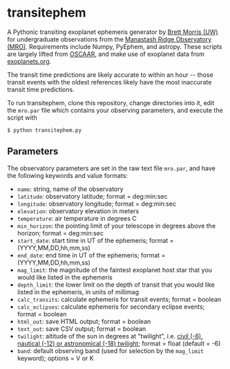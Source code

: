 transitephem
============

A Pythonic transiting exoplanet ephemeris generator by [Brett Morris (UW)](http://staff.washington.edu/bmmorris/) for undergraduate observations from the [Manastash Ridge Observatory (MRO)](http://www.astro.washington.edu/users/laws/MRO/home.page/). Requirements include Numpy, PyEphem, and astropy. These scripts are largely lifted from [OSCAAR](http://oscaar.github.io/OSCAAR/), and make use of exoplanet data from [exoplanets.org](http://exoplanets.org/). 

The transit time predictions are likely accurate to within an hour -- those transit events with the oldest references likely have the most inaccurate transit time predictions.

To run transitephem, clone this repository, change directories into it, edit the `mro.par` file which contains your observing parameters, and execute the script with 
```
$ python transitephem.py
```

Parameters
----------
The observatory parameters are set in the raw text file `mro.par`, and have the following keywords and value formats:
* `name`: string, name of the observatory
* `latitude`: observatory latitude; format = deg:min:sec
* `longitude`: observatory longitude; format = deg:min:sec
* `elevation`: observatory elevation in meters
* `temperature`: air temperature in degrees C
* `min_horizon`: the pointing limit of your telescope in degrees above the horizon; format = deg:min:sec
* `start_date`: start time in UT of the ephemeris; format = (YYYY,MM,DD,hh,mm,ss)
* `end_date`: end time in UT of the ephemeris; format = (YYYY,MM,DD,hh,mm,ss)
* `mag_limit`: the magnitude of the faintest exoplanet host star that you would like listed in the ephemeris
* `depth_limit`: the lower limit on the depth of transit that you would like listed in the ephemeris, in units of millimag
* `calc_transits`: calculate ephemeris for transit events; format = boolean
* `calc_eclipses`: calculate ephemeris for secondary eclipse events; format = boolean
* `html_out`: save HTML output; format = boolean
* `text_out`: save CSV output; format = boolean
* `twilight`: altitude of the sun in degrees at "twilight", i.e. [civil (-6), nautical (-12) or astronomical (-18) twilight](http://en.wikipedia.org/wiki/Twilight#Definitions); format = float (default = -6)
* `band`: default observing band (used for selection by the `mag_limit` keyword); options = V or K
